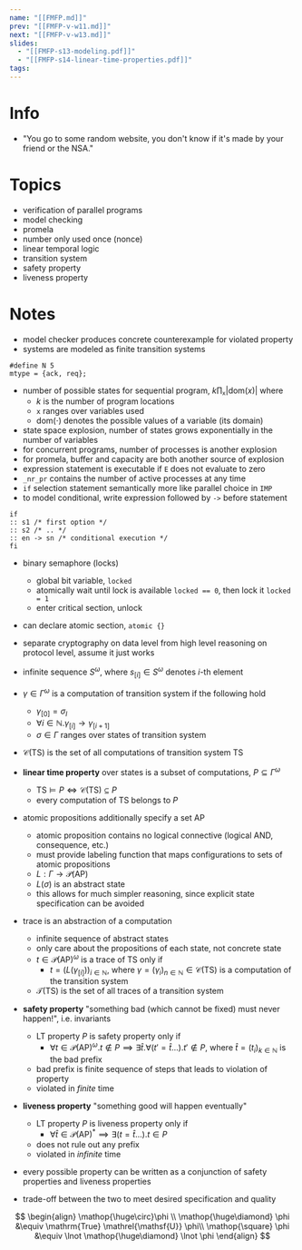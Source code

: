 ```yaml
---
name: "[[FMFP.md]]"
prev: "[[FMFP-v-w11.md]]"
next: "[[FMFP-v-w13.md]]"
slides:
  - "[[FMFP-s13-modeling.pdf]]"
  - "[[FMFP-s14-linear-time-properties.pdf]]"
tags:
---
```



# Info
- "You go to some random website, you don't know if it's made by your friend or the NSA."


# Topics
- verification of parallel programs
- model checking
- promela
- number only used once (nonce)
- linear temporal logic
- transition system
- safety property
- liveness property

# Notes
- model checker produces concrete counterexample for violated property
- systems are modeled as finite transition systems
```spin
#define N 5
mtype = {ack, req};
```

- number of possible states for sequential program, $k \prod_{\texttt{x}} |\mathrm{dom}(x)|$ where
	- $k$ is the number of program locations
	- $\texttt{x}$ ranges over variables used
	- $\mathrm{dom(\cdot)}$ denotes the possible values of a variable (its domain)
- state space explosion, number of states grows exponentially in the number of variables
- for concurrent programs, number of processes is another explosion
- for promela, buffer and capacity are both another source of explosion
- expression statement is executable if $\texttt{E}$ does not evaluate to zero
- $\texttt{\_{}nr\_pr}$ contains the number of active processes at any time
- `if` selection statement semantically more like parallel choice in `IMP`
- to model conditional, write expression followed by `->` before statement
```promela
if
:: s1 /* first option */
:: s2 /* .. */
:: en -> sn /* conditional execution */
fi
```
- binary semaphore (locks)
	- global bit variable, `locked`
	- atomically wait until lock is available `locked == 0`, then lock it `locked = 1`
	- enter critical section, unlock
- can declare atomic section, `atomic {}`

- separate cryptography on data level from high level reasoning on protocol level, assume it just works

- infinite sequence $S^{\omega}$, where $s_{[i]} \in S^{\omega}$ denotes $i$-th element
- $\gamma \in \Gamma^{\omega}$ is a computation of transition system if the following hold
	- $\gamma_{[0]} = \sigma_{I}$
	- $\forall i \in \mathbb{N}. \gamma_{[i]} \to\gamma_{[i+1]}$
	- $\sigma \in \Gamma$ ranges over states of transition system
- $\mathcal{C}(\mathrm{TS})$ is the set of all computations of transition system $\mathrm{TS}$
- **linear time property** over states is a subset of computations, $P \subseteq \Gamma^{\omega}$
	- $\mathrm{TS} \models P \iff \mathcal{C}(\mathrm{TS}) \subseteq P$
	- every computation of $\mathrm{TS}$ belongs to $P$
- atomic propositions additionally specify a set $\mathrm{AP}$
	- atomic proposition contains no logical connective (logical AND, consequence, etc.)
	- must provide labeling function that maps configurations to sets of atomic propositions
	- $L : \Gamma \to \mathcal{P}(\mathrm{AP})$
	- $L(\sigma)$ is an abstract state
	- this allows for much simpler reasoning, since explicit state specification can be avoided
- trace is an abstraction of a computation
	- infinite sequence of abstract states
	- only care about the propositions of each state, not concrete state
	- $t \in \mathcal{P}(\mathrm{AP})^{\omega}$ is a trace of $\mathrm{TS}$ only if
		- $t = (L(\gamma_{[i]}))_{i \in \mathbb{N}}$, where $\gamma = (\gamma_{i})_{n \in \mathbb{N}} \in \mathcal{C}(\mathrm{TS})$ is a computation of the transition system
	- $\mathcal{T}(\mathrm{TS})$ is the set of all traces of a transition system
- **safety property** "something bad (which cannot be fixed) must never happen!", i.e. invariants
	- LT property $P$ is safety property only if
		- $\forall t \in \mathcal{P}(\mathrm{AP})^{\omega}. t \not\in P \implies \exists \widehat{t}. \forall (t' = \widehat{t}\dots) . t' \not\in P$, where $\widehat{t} = (t_{i})_{k \in \mathbb{N}}$ is the bad prefix
	- bad prefix is finite sequence of steps that leads to violation of property
	- violated in *finite* time
- **liveness property** "something good will happen eventually"
	- LT property $P$ is liveness property only if
		- $\forall\widehat{t} \in \mathcal{P}(\mathrm{AP})^{*} \implies \exists(t=\widehat{t}\dots). t \in P$
	- does not rule out any prefix
	- violated in *infinite* time
- every possible property can be written as a conjunction of safety properties and liveness properties
- trade-off between the two to meet desired specification and quality






$$
\begin{align}
\mathop{\huge\circ}\phi \\
\mathop{\huge\diamond} \phi &\equiv \mathrm{True} \mathrel{\mathsf{U}} \phi\\
\mathop{\square} \phi &\equiv \lnot \mathop{\huge\diamond} \lnot \phi
\end{align}
$$
